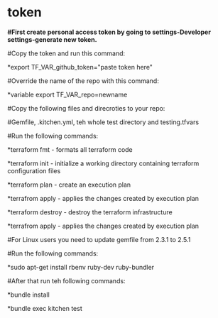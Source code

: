 # token

**#First create personal access token by going to settings-Developer settings-generate new token.**

#Copy the token and run this command: 

*export TF_VAR_github_token="paste token here"

#Override the name of the repo with this command: 

*variable export TF_VAR_repo=newname

#Copy the following files and direcroties to your repo:

#Gemfile, .kitchen.yml, teh whole test directory and testing.tfvars

#Run the following commands:

*terraform fmt - formats all terraform code

*terraform init - initialize a working directory containing terraform configuration files

*terraform plan - create an execution plan

*terrafrom apply - applies the changes created by execution plan 

*terraform destroy - destroy the terraform infrastructure

*terrafrom apply - applies the changes created by execution plan 

#For Linux users you need to update gemfile from 2.3.1 to 2.5.1

#Run the following commands:

*sudo apt-get install rbenv ruby-dev ruby-bundler

#After that run teh following commands:

*bundle install

*bundle exec kitchen test
